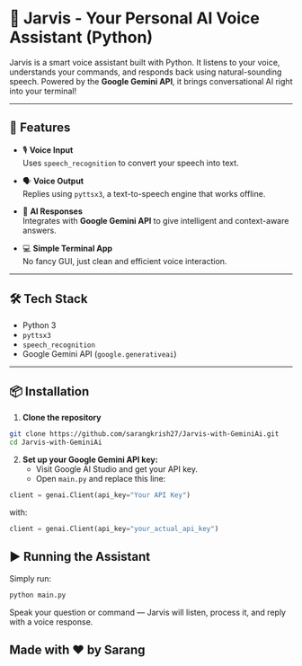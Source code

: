 # 🧠 Jarvis - Your Personal AI Voice Assistant (Python)

Jarvis is a smart voice assistant built with Python. It listens to your voice, understands your commands, and responds back using natural-sounding speech. Powered by the **Google Gemini API**, it brings conversational AI right into your terminal!

---

## 🚀 Features

- 🎙️ **Voice Input**  
  Uses `speech_recognition` to convert your speech into text.

- 🗣️ **Voice Output**  
  Replies using `pyttsx3`, a text-to-speech engine that works offline.

- 🤖 **AI Responses**  
  Integrates with **Google Gemini API** to give intelligent and context-aware answers.

- 💻 **Simple Terminal App**  
  No fancy GUI, just clean and efficient voice interaction.

---

## 🛠️ Tech Stack

- Python 3  
- `pyttsx3`  
- `speech_recognition`  
- Google Gemini API (`google.generativeai`)

---

## 📦 Installation

1. **Clone the repository**

```bash
git clone https://github.com/sarangkrish27/Jarvis-with-GeminiAi.git
cd Jarvis-with-GeminiAi
```

2. **Set up your Google Gemini API key:**
   - Visit Google AI Studio and get your API key.
   - Open `main.py` and replace this line:

```python
client = genai.Client(api_key="Your API Key")
```
with:

```python
client = genai.Client(api_key="your_actual_api_key")
```

## ▶️ Running the Assistant

Simply run:

```bash
python main.py
```
Speak your question or command — Jarvis will listen, process it, and reply with a voice response.

## Made with ❤️ by Sarang

